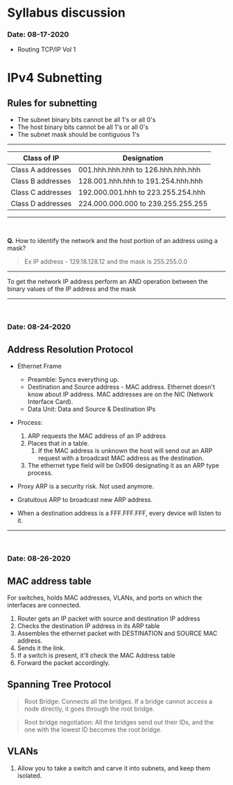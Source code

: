 # Syllabus discussion

### Date: 08-17-2020

- Routing TCP/IP Vol 1

# IPv4 Subnetting

## Rules for subnetting

- The subnet binary bits cannot be all 1's or all 0's
- The host binary bits cannot be all 1's or all 0's
- The subnet mask should be contiguous 1's

---

| Class of IP       | Designation                        |
| ----------------- | ---------------------------------- |
| Class A addresses | 001.hhh.hhh.hhh to 126.hhh.hhh.hhh |
| Class B addresses | 128.001.hhh.hhh to 191.254.hhh.hhh |
| Class C addresses | 192.000.001.hhh to 223.255.254.hhh |
| Class D addresses | 224.000.000.000 to 239.255.255.255 |

---

<br> 
<!-- Line break -->

**Q.** How to identify the network and the host portion of an address using a mask?<br>

> Ex IP address - 129.18.128.12 and the mask is 255.255.0.0

---

To get the network IP address perform an AND operation between the binary values of the IP address and the mask

---

<br/>

### Date: 08-24-2020

## Address Resolution Protocol

- Ethernet Frame

  - Preamble: Syncs everything up.
  - Destination and Source address - MAC address. Ethernet doesn't know about IP address. MAC addresses are on the NIC (Network Interface Card).
  - Data Unit: Data and Source & Destination IPs

- Process:

  1. ARP requests the MAC address of an IP address
  2. Places that in a table.
     1. If the MAC address is unknown the host will send out an ARP request with a broadcast MAC address as the destination.
  3. The ethernet type field will be 0x806 designating it as an ARP type process.

- Proxy ARP is a security risk. Not used anymore.
- Gratuitous ARP to broadcast new ARP address.
- When a destination address is a FFF.FFF.FFF, every device will listen to it.

---

<br/>

### Date: 08-26-2020

## MAC address table

For switches, holds MAC addresses, VLANs, and ports on which the interfaces are connected.

1. Router gets an IP packet with source and destination IP address
2. Checks the destination IP address in its ARP table
3. Assembles the ethernet packet with DESTINATION and SOURCE MAC address.
4. Sends it the link.
5. If a switch is present, it'll check the MAC Address table
6. Forward the packet accordingly.

## Spanning Tree Protocol

> Root Bridge: Connects all the bridges. If a bridge cannot access a node directly, it goes through the root bridge.

> Root bridge negotiation: All the bridges send out their IDs, and the one with the lowest ID becomes the root bridge.

## VLANs

1. Allow you to take a switch and carve it into subnets, and keep them isolated.
